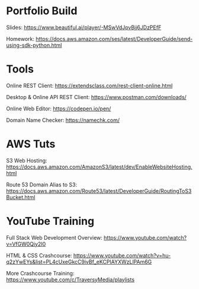# Portfolio Build

Slides: https://www.beautiful.ai/player/-MSwVdJpvBjj6JDzPEfF

Homework: https://docs.aws.amazon.com/ses/latest/DeveloperGuide/send-using-sdk-python.html

# Tools

Online REST Client: https://extendsclass.com/rest-client-online.html

Desktop & Online API REST Client: https://www.postman.com/downloads/

Online Web Editor: https://codepen.io/pen/

Domain Name Checker: https://namechk.com/

# AWS Tuts

S3 Web Hosting: https://docs.aws.amazon.com/AmazonS3/latest/dev/EnableWebsiteHosting.html

Route 53 Domain Alias to S3: https://docs.aws.amazon.com/Route53/latest/DeveloperGuide/RoutingToS3Bucket.html

# YouTube Training

Full Stack Web Development Overview: https://www.youtube.com/watch?v=VfGW0Qiy2I0

HTML & CSS Crashcourse: https://www.youtube.com/watch?v=hu-q2zYwEYs&list=PL4cUxeGkcC9ivBf_eKCPIAYXWzLlPAm6G

More Crashcourse Training: https://www.youtube.com/c/TraversyMedia/playlists
